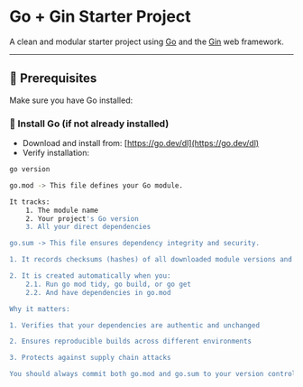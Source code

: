 # Go + Gin Starter Project

A clean and modular starter project using [Go](https://golang.org/) and the [Gin](https://github.com/gin-gonic/gin) web framework.

---

## 🚀 Prerequisites

Make sure you have Go installed:

### 🧰 Install Go (if not already installed)

- Download and install from: [https://go.dev/dl](https://go.dev/dl)
- Verify installation:

```bash
go version

go.mod -> This file defines your Go module.

It tracks:
    1. The module name
    2. Your project's Go version
    3. All your direct dependencies

go.sum -> This file ensures dependency integrity and security.

1. It records checksums (hashes) of all downloaded module versions and their go.mod files.

2. It is created automatically when you:
    2.1. Run go mod tidy, go build, or go get
    2.2. And have dependencies in go.mod

Why it matters:

1. Verifies that your dependencies are authentic and unchanged

2. Ensures reproducible builds across different environments

3. Protects against supply chain attacks

You should always commit both go.mod and go.sum to your version control